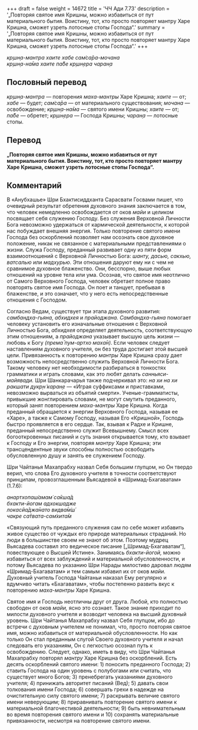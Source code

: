 +++
draft = false
weight = 14672
title = 'ЧЧ Ади 7.73'
description = '„Повторяя святое имя Кришны, можно избавиться от пут материального бытия. Воистину, тот, кто просто повторяет мантру Харе Кришна, сможет узреть лотосные стопы Господа“.'
summary = '„Повторяя святое имя Кришны, можно избавиться от пут материального бытия. Воистину, тот, кто просто повторяет мантру Харе Кришна, сможет узреть лотосные стопы Господа“.'
+++

_кр̣шн̣а-мантра хаите хабе сам̇са̄ра-мочана  
кр̣шн̣а-на̄ма хаите па̄бе кр̣шн̣ера чаран̣а_

## Пословный перевод

_кр̣шн̣а_\-_мантра_ — повторения _маха-мантры_ Харе Кришна; _хаите_ — от; _хабе_ — будет; _сам̇са̄ра_ — от материального существования; _мочана_ — освобождение; _кр̣шн̣а_\-_на̄ма_ — святого имени Кришны; _хаите_ — от; _па̄бе_ — обретет; _кр̣шн̣ера_ — Господа Кришны; _чаран̣а_ — лотосные стопы.

## Перевод

**„Повторяя святое имя Кришны, можно избавиться от пут материального бытия. Воистину, тот, кто просто повторяет мантру Харе Кришна, сможет узреть лотосные стопы Господа“.**

## Комментарий

В «Анубхашье» Шри Бхактисиддханта Сарасвати Госвами пишет, что очевидный результат обретения духовного знания заключается в том, что человек немедленно освобождается от оков _майи_ и целиком посвящает себя служению Господу. Без служения Верховной Личности Бога невозможно удержаться от кармической деятельности, к которой нас побуждает внешняя энергия. Только повторение святого имени Господа без оскорблений позволяет нам осознать свое духовное положение, никак не связанное с материальными представлениями о жизни. Служа Господу, преданный развивает одну из пяти форм взаимоотношений с Верховной Личностью Бога: _шанту, дасью, сакхью, ватсалью_ или _мадхурью._ Эти отношения даруют ему ни с чем не сравнимое духовное блаженство. Они, бесспорно, выше любых отношений на уровне тела или ума. Осознав, что святое имя неотлично от Самого Верховного Господа, человек обретает полное право повторять святое имя Господа. Он поет и танцует, пребывая в блаженстве, и это означает, что у него есть непосредственные отношения с Господом.

Согласно Ведам, существует три этапа духовного развития: _самбандха-гьяна, абхидхея_ и _прайоджана._ _Самбандха-гьяна_ помогает человеку установить его изначальные отношения с Верховной Личностью Бога, _абхидхея_ определяет деятельность, соответствующую этим отношениям, а _прайоджана_ указывает высшую цель жизни — любовь к Богу _(према̄ пум-артхо маха̄н)_. Если человек следует наставлениям духовного учителя, он без труда достигает этой высшей цели. Привязанность к повторению _мантры_ Харе Кришна сразу дает возможность непосредственно служить Верховной Личности Бога. Такому человеку нет необходимости разбираться в тонкостях грамматики и играть словами, как это любят делать _санньяси-майявади._ Шри Шанкарачарья также подчеркивал это: _на хи на хи ракшати д̣укр̣н̃ каран̣е —_ «Играя суффиксами и приставками, невозможно вырваться из объятий смерти». Ученые-грамматисты, привыкшие жонглировать словами, не могут смутить преданного, который занят повторением _маха-мантры_ Харе Кришна. Когда преданный обращается к энергии Верховного Господа, называя ее «Харе», а также к Самому Господу, называя Его «Кришной», Господь быстро проявляется в его сердце. Так, взывая к Радхе и Кришне, преданный непосредственно служит Всевышнему. Смысл всех богооткровенных писаний и суть знания открывается тому, кто взывает к Господу и Его энергии, повторяя _мантру_ Харе Кришна; эти трансцендентные звуки способны полностью освободить обусловленную душу и занять ее служением Господу.

Шри Чайтанья Махапрабху назвал Себя большим глупцом, но Он твердо верил, что слова Его духовного учителя в точности соответствуют принципам, провозглашенным Вьясадевой в «Шримад-Бхагаватам» (1.7.6):

_анартхопаш́амам̇ са̄кша̄д  
бхакти-йогам адхокшадже  
локасйа̄джа̄нато видва̄м̇ш́  
чакре са̄твата-сам̇хита̄м_

«Связующий путь преданного служения сам по себе может избавить живое существо от чуждых его природе материальных страданий. Но люди в большинстве своем не знают об этом. Поэтому мудрец Вьясадева составил это ведическое писание \[„Шримад-Бхагаватам“\], повествующее о Высшей Истине». Занимаясь _бхакти-йогой,_ можно избавиться от всех заблуждений и материальной обусловленности, и потому Вьясадева по указанию Шри Нарады милостиво даровал людям «Шримад-Бхагаватам» и тем самым избавил их от оков _майи._ Духовный учитель Господа Чайтаньи наказал Ему регулярно и вдумчиво читать «Бхагаватам», чтобы постепенно развить вкус к повторению _маха-мантры_ Харе Кришна.

Святое имя и Господь неотличны друг от друга. Любой, кто полностью свободен от оков _майи,_ ясно это сознает. Такое знание приходит по милости духовного учителя и возводит человека на высший духовный уровень. Шри Чайтанья Махапрабху назвал Себя глупцом, ибо до встречи с духовным учителем не понимал, что, просто повторяя святое имя, можно избавиться от материальной обусловленности. Но как только Он стал преданным слугой Своего духовного учителя и начал следовать его указаниям, Он с легкостью осознал путь к освобождению. Следует, однако, иметь в виду, что Шри Чайтанья Махапрабху повторял _мантру_ Харе Кришна без оскорблений. Есть десять оскорблений святого имени: 1) поносить преданного Господа; 2) ставить Господа на один уровень с полубогами или считать, что существует много Богов; 3) пренебрегать указаниями духовного учителя; 4) принижать авторитет писаний (Вед); 5) давать свои толкования имени Господа; 6) совершать грехи в надежде на очистительную силу святого имени; 7) раскрывать величие святого имени неверующим; 8) приравнивать повторение святого имени к материальной благочестивой деятельности; 9) быть невнимательным во время повторения святого имени и 10) сохранять материальные привязанности, несмотря на повторение святого имени.
